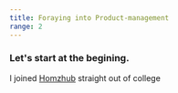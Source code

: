 ```yaml
---
title: Foraying into Product-management
range: 2
---
```


### Let's start at the begining.

I joined [Homzhub](https://www.homzhub.com/) straight out of college
